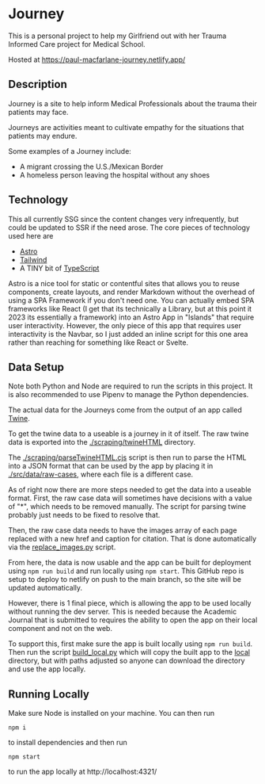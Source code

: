 # Journey

This is a personal project to help my Girlfriend out with her Trauma Informed Care project for Medical School.

Hosted at https://paul-macfarlane-journey.netlify.app/

## Description

Journey is a site to help inform Medical Professionals about the trauma their patients may face.

Journeys are activities meant to cultivate empathy for the situations that patients may endure.

Some examples of a Journey include:
- A migrant crossing the U.S./Mexican Border
- A homeless person leaving the hospital without any shoes

## Technology

This all currently SSG since the content changes very infrequently, but could be updated to SSR if the need arose. The core pieces of technology used here are
- [Astro](https://astro.build/)
- [Tailwind](https://tailwindcss.com/)
- A TINY bit of [TypeScript](https://www.typescriptlang.org/)

Astro is a nice tool for static or contentful sites that allows you to reuse components, create layouts, and render Markdown without the overhead of using a SPA Framework if you don't need one. You can actually embed SPA frameworks like React (I get that its technically a Library, but at this point it 2023 its essentially a framework) into an Astro App in "Islands" that require user interactivity. However, the only piece of this app that requires user interactivity is the Navbar, so I just added an inline script for this one area rather than reaching for something like React or Svelte.

## Data Setup

Note both Python and Node are required to run the scripts in this project. It is also recommended to use Pipenv to manage the Python dependencies.

The actual data for the Journeys come from the output of an app called [Twine](https://twinery.org/).

To get the twine data to a useable is a journey in it of itself. The raw twine data is exported into the [./scraping/twineHTML](./scraping/twineHTML) directory.

The [./scraping/parseTwineHTML.cjs](./scraping/parseTwineHTML.cjs) script is then run to parse the HTML into a JSON format that can be used by the app by placing it in [./src/data/raw-cases](./src/data/raw-cases), where each file is a different case.

As of right now there are more steps needed to get the data into a useable format. First, the raw case data will sometimes have decisions with a value of "*", which needs to be removed manually. The script for parsing twine probably just needs to be fixed to resolve that.

Then, the raw case data needs to have the images array of each page replaced with a new href and caption for citation. That is done automatically via the [replace_images.py](replace_images.py) script.

From here, the data is now usable and the app can be built for deployment using `npm run build` and run locally using `npm start`. This GitHub repo is setup to deploy to netlify on push to the main branch, so the site will be updated automatically.

However, there is 1 final piece, which is allowing the app to be used locally without running the dev server. This is needed because the Academic Journal that is submitted to requires the ability to open the app on their local component and not on the web.

To support this, first make sure the app is built locally using `npm run build`. Then run the script [build_local.py](build_local.py) which will copy the built app to the [local](local) directory, but with paths adjusted so anyone can download the directory and use the app locally.

## Running Locally

Make sure Node is installed on your machine. You can then run

```shell
npm i
```

to install dependencies and then run

```shell
npm start
```

to run the app locally at http://localhost:4321/